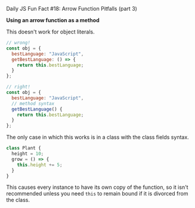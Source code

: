 Daily JS Fun Fact #18: Arrow Function Pitfalls (part 3)

**Using an arrow function as a method**

This doesn't work for object literals.

```js
// wrong!
const obj = {
  bestLanguage: "JavaScript",
  getBestLanguage: () => {
    return this.bestLanguage;
  }
};

// right!
const obj = {
  bestLanguage: "JavaScript",
  // method syntax
  getBestLanguage() {
    return this.bestLanguage;
  }
};
```

The only case in which this works is in a class with the class fields syntax.

```js
class Plant {
  height = 10;
  grow = () => {
    this.height += 5;
  }
}
```

This causes every instance to have its own copy of the function, so it isn't recommended unless you need `this` to remain bound if it is divorced from the class.
